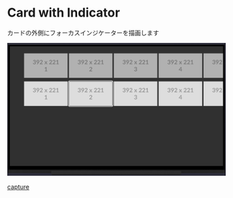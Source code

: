 Card with Indicator
===================

カードの外側にフォーカスインジケーターを描画します

![capture](./docs/sc.png)

[capture](https://github.com/user-attachments/assets/4892cbf9-57e5-46d3-8c83-0a771f68ce02)
